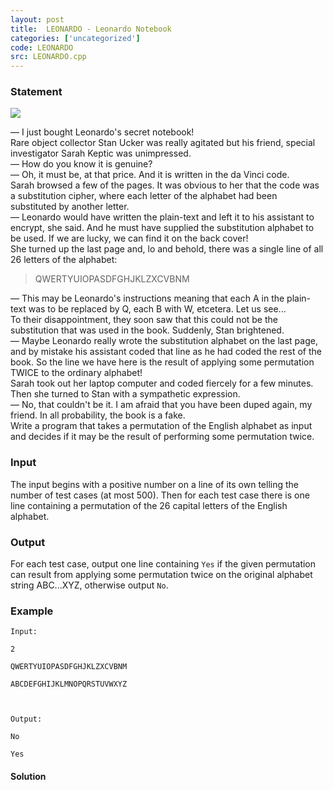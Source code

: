```yaml
---
layout: post
title:  LEONARDO - Leonardo Notebook
categories: ['uncategorized']
code: LEONARDO
src: LEONARDO.cpp
---
```


### **Statement**

![](https://www.spoj.com/content/overwise:leonardo1.jpg)

— I just bought Leonardo's secret notebook!  
Rare object collector Stan Ucker was really agitated but his friend, special
investigator Sarah Keptic was unimpressed.  
— How do you know it is genuine?  
— Oh, it must be, at that price. And it is written in the da Vinci code.  
Sarah browsed a few of the pages. It was obvious to her that the code was a
substitution cipher, where each letter of the alphabet had been substituted by
another letter.  
— Leonardo would have written the plain-text and left it to his assistant to
encrypt, she said. And he must have supplied the substitution alphabet to be
used. If we are lucky, we can find it on the back cover!  
She turned up the last page and, lo and behold, there was a single line of all
26 letters of the alphabet:  

> QWERTYUIOPASDFGHJKLZXCVBNM

— This may be Leonardo's instructions meaning that each A in the plain-text
was to be replaced by Q, each B with W, etcetera. Let us see...  
To their disappointment, they soon saw that this could not be the substitution
that was used in the book. Suddenly, Stan brightened.  
— Maybe Leonardo really wrote the substitution alphabet on the last page, and
by mistake his assistant coded that line as he had coded the rest of the book.
So the line we have here is the result of applying some permutation TWICE to
the ordinary alphabet!  
Sarah took out her laptop computer and coded fiercely for a few minutes. Then
she turned to Stan with a sympathetic expression.  
— No, that couldn't be it. I am afraid that you have been duped again, my
friend. In all probability, the book is a fake.  
Write a program that takes a permutation of the English alphabet as input and
decides if it may be the result of performing some permutation twice.

### Input

The input begins with a positive number on a line of its own telling the
number of test cases (at most 500). Then for each test case there is one line
containing a permutation of the 26 capital letters of the English alphabet.

### Output

For each test case, output one line containing `Yes` if the given permutation
can result from applying some permutation twice on the original alphabet
string ABC...XYZ, otherwise output `No`.

### Example

    
    
    Input:
    2
    QWERTYUIOPASDFGHJKLZXCVBNM
    ABCDEFGHIJKLMNOPQRSTUVWXYZ
    
    Output:
    No
    Yes
    



#### **Solution**



